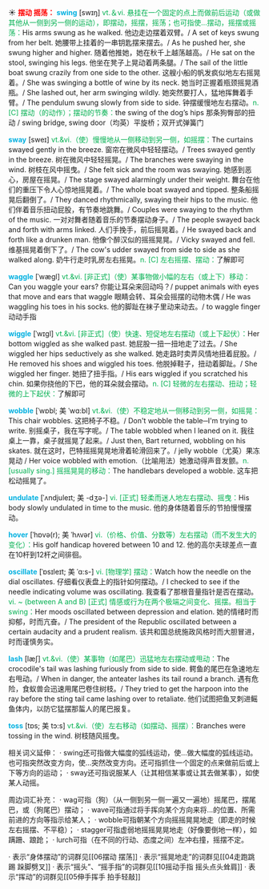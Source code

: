 ☀ <font color="red">**摆动 摇荡：**</font>
<font color="sky blue">**swing**</font> [swɪŋ] 
<font color="#00b050">vt.＆vi. 悬挂在一个固定的点上而做前后运动（或做其他从一侧到另一侧的运动），即摆动，摇摆，摇荡；也可指使…摆动，摇摆或摇荡：</font>His arms swung as he walked. 他边走边摆着双臂。/ A set of keys swung from her belt. 她腰带上挂着的一串钥匙摆来摆去。/ As he pushed her, she swung higher and higher. 随着他推她，她在秋千上越荡越高。/ He sat on the stool, swinging his legs. 他坐在凳子上晃动着两条腿。/ The sail of the little boat swung crazily from one side to the other. 这艘小船的帆发疯似地左右摇晃着。/ She was swinging a bottle of wine by its neck. 她当时正握着瓶颈摇晃酒瓶。/ She lashed out, her arm swinging wildly. 她突然要打人，猛地挥舞着手臂。/ The pendulum swung slowly from side to side. 钟摆缓慢地左右摆动。<font color="#00b050">n. [C] 摆动（的动作）；摆动的节奏：</font>the swing of the dog’s hips 那条狗臀部的扭动 / swing bridge, swing door（均英）平旋桥；双开式弹簧门 
 
<font color="sky blue">**sway**</font> [sweɪ]
<font color="#00b050">vt.&vi.（使）慢慢地从一侧移动到另一侧，如摇摆：</font>The curtains swayed gently in the breeze. 窗帘在微风中轻轻摆动。/ Trees swayed gently in the breeze. 树在微风中轻轻摇晃。/ The branches were swaying in the wind. 树枝在风中摇曳。/ She felt sick and the room was swaying. 她感到恶心，房屋在摇晃。/ The stage swayed alarmingly under their weight. 舞台在他们的重压下令人心惊地摇晃着。/ The whole boat swayed and tipped. 整条船摇晃后翻倒了。/ They danced rhythmically, swaying their hips to the music. 他们伴着音乐扭动屁股，有节奏地跳舞。/ Couples were swaying to the rhythm of the music. 一对对舞者随着音乐的节奏摆动身子。/ The people swayed back and forth with arms linked. 人们手挽手，前后摇晃着。/ He swayed back and forth like a drunken man. 他像个醉汉似的摇摇晃晃。/ Vicky swayed and fell. 维基摇晃着倒下了。/ The cow's udder swayed from side to side as she walked along. 奶牛行走时乳房左右摇晃。<font color="#00b050">n. [C] 左右摇摆、摆动：</font>了解即可
           
<font color="sky blue">**waggle**</font> [ˈwægl]
<font color="#00b050">vt.&vi. [非正式]（使）某事物做小幅的左右（或上下）移动：</font>Can you waggle your ears? 你能让耳朵来回动吗？/ puppet animals with eyes that move and ears that waggle 眼睛会转、耳朵会摇摆的动物木偶 / He was waggling his toes in his socks. 他的脚趾在袜子里动来动去。/ to waggle finger 动动手指

<font color="sky blue">**wiggle**</font> [ˈwɪgl]
<font color="#00b050">vt.&vi. [非正式]（使）快速、短促地左右摆动（或上下起伏）：</font>Her bottom wiggled as she walked past. 她屁股一扭一扭地走了过去。/ She wiggled her hips seductively as she walked. 她走路时卖弄风情地扭着屁股。/ He removed his shoes and wiggled his toes. 他脱掉鞋子，扭动着脚趾。/ She wiggled her finger. 她扭了扭手指。/ His ears wiggled if you scratched his chin. 如果你挠他的下巴，他的耳朵就会摆动。<font color="#00b050">n. [C] 轻微的左右摆动、扭动；轻微的上下起伏：</font>了解即可
           
<font color="sky blue">**wobble**</font> [ˈwɒbl; 美 ˈwɑ:bl]
<font color="#00b050">vt.&vi.（使）不稳定地从一侧移动到另一侧，如摇晃：</font>This chair wobbles. 这把椅子不稳。/ Don't wobble the table─I'm trying to write. 别摇桌子，我在写字呢。/ The table wobbled when I leaned on it. 我往桌上一靠，桌子就摇晃了起来。/ Just then, Bart returned, wobbling on his skates. 就在这时，巴特摇摇晃晃地滑着轮滑回来了。/ jelly wobble（尤英）果冻晃动 / Her voice wobbled with emotion.（比喻用法）她激动得声音发颤。<font color="#00b050">n. [usually sing.] 摇摇晃晃的移动：</font>The handlebars developed a wobble. 这车把松动摇晃了。

<font color="sky blue">**undulate**</font> [ˈʌndjuleɪt; 美 -dʒə-]
<font color="#00b050">vi. [正式] 轻柔而迷人地左右摆动、摇曳：</font>His body slowly undulated in time to the music. 他的身体随着音乐的节拍慢慢摆动。
           
<font color="sky blue">**hover**</font> [ˈhɒvə(r); 美 ˈhʌvər]
<font color="#00b050">vi.（价格、价值、分数等）左右摆动（而不发生大的变化）：</font>His golf handicap hovered between 10 and 12. 他的高尔夫球差点一直在10杆到12杆之间徘徊。

<font color="sky blue">**oscillate**</font> [ˈɒsɪleɪt; 美 ˈɑ:s-]
<font color="#00b050">vi. [物理学] 摆动：</font>Watch how the needle on the dial oscillates. 仔细看仪表盘上的指针如何摆动。/ I checked to see if the needle indicating volume was oscillating. 我查看了那根音量指针是否在摆动。<font color="#00b050">vi. ~ (between A and B) [正式] 情感或行为在两个极端之间变化、摇摆。相当于swing：</font>Her moods oscillated between depression and elation. 她的情绪时而抑郁，时而亢奋。/ The president of the Republic oscillated between a certain audacity and a prudent realism. 该共和国总统施政风格时而大胆冒进，时而谨慎务实。          

<font color="sky blue">**lash**</font> [læʃ]
<font color="#00b050">vt.&vi.（使）某事物（如尾巴）迅猛地左右摆动或甩动：</font>The crocodile's tail was lashing furiously from side to side. 鳄鱼的尾巴在急速地左右甩动。/ When in danger, the anteater lashes its tail round a branch. 遇有危险，食蚁兽会迅速用尾巴卷住树枝。/ They tried to get the harpoon into the ray before the sting tail came lashing over to retaliate. 他们试图把鱼叉刺进鳐鱼体内，以防它猛摆那蜇人的尾巴报复。           
               
<font color="sky blue">**toss**</font> [tɒs; 美 tɔ:s]
<font color="#00b050">vt.&vi.（使）左右移动（如摆动、摇摆）：</font>Branches were tossing in the wind. 树枝随风摇曳。     

相关词义延伸：
· swing还可指做大幅度的弧线运动，使…做大幅度的弧线运动。也可指突然改变方向，使…突然改变方向。还可指抓住一个固定的点来做前后或上下等方向的运动；
· sway还可指说服某人（让其相信某事或让其去做某事），如使某人动摇。

周边词汇补充：
· wag可指（狗）（从一侧到另一侧一遍又一遍地）摇尾巴，摆尾巴，或（狗尾巴）摆动；
· wave可指通过将手挥向某个方向来将…的位置、所需前进的方向等指示给某人；
· wobble可指朝某个方向摇摇晃晃地走（即走的时候左右摇摆、不平稳）；
· stagger可指虚弱地摇摇晃晃地走（好像要倒地一样），如蹒跚、踉跄；
· lurch可指（在不同的行动、态度之间）左冲右撞，摇摆不定。

· 表示“身体摆动”的词群见[[06摆动 摆荡]]
· 表示“摇晃地走”的词群见[[04走跑跳踢 跺脚劈叉]]
· 表示“摇头”、“摇手指”的词群见[[10摇动手指 摇头点头耸肩]]
· 表示“挥动”的词群见[[05伸手挥手 拍手轻敲]]
